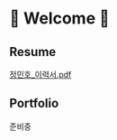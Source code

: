 # 👋 Welcome 👋

## Resume
[정민호_이력서.pdf](https://github.com/devhoya97/devhoya97/blob/main/%E1%84%8C%E1%85%A5%E1%86%BC%E1%84%86%E1%85%B5%E1%86%AB%E1%84%92%E1%85%A9_%E1%84%8B%E1%85%B5%E1%84%85%E1%85%A7%E1%86%A8%E1%84%89%E1%85%A5.pdf)


## Portfolio 
준비중
